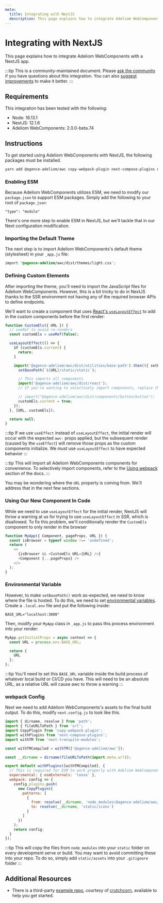 ```yaml
---
meta:
  title: Integrating with NextJS
  description: This page explains how to integrate Adeliom WebComponents with a NextJS app.
---
```


# Integrating with NextJS

This page explains how to integrate Adeliom WebComponents with a NextJS app.

:::tip
This is a community-maintained document. Please [ask the community](/resources/community) if you have questions about this integration. You can also [suggest improvements](https://github.com/agence-adeliom/awc/blob/main/docs/tutorials/integrating-with-nextjs.md) to make it better.
:::

## Requirements

This integration has been tested with the following:

- Node: 16.13.1
- NextJS: 12.1.6
- Adeliom WebComponents: 2.0.0-beta.74

## Instructions

To get started using Adeliom WebComponents with NextJS, the following packages must be installed.

```bash
yarn add @agence-adeliom/awc copy-webpack-plugin next-compose-plugins next-transpile-modules
```

### Enabling ESM

Because Adeliom WebComponents utilizes ESM, we need to modify our `package.json` to support ESM packages. Simply add the following to
your root of `package.json`:

```
"type": "module"
```

There's one more step to enable ESM in NextJS, but we'll tackle that in our Next configuration modification.

### Importing the Default Theme

The next step is to import Adeliom WebComponents's default theme (stylesheet) in your `_app.js` file:

```css
import '@agence-adeliom/awc/dist/themes/light.css';
```

### Defining Custom Elements

After importing the theme, you'll need to import the JavaScript files for Adeliom WebComponents. However, this is a bit tricky to do in NextJS thanks to the SSR environment not having any of the required browser APIs to define endpoints.

We'll want to create a component that uses [React's `useLayoutEffect`](https://reactjs.org/docs/hooks-reference.html#uselayouteffect) to add in the custom components before the first render:

```javascript
function CustomEls({ URL }) {
  // useRef to avoid re-renders
  const customEls = useRef(false);

  useLayoutEffect(() => {
    if (customEls.current) {
      return;
    }

    import('@agence-adeliom/awc/dist/utilities/base-path').then(({ setBasePath }) => {
      setBasePath(`${URL}/static/static`);

      // This imports all components
      import('@agence-adeliom/awc/dist/react');
      // If you're wanting to selectively import components, replace this line with your own definitions

      // import("@agence-adeliom/awc/dist/components/button/button");
      customEls.current = true;
    });
  }, [URL, customEls]);

  return null;
}
```

:::tip
If we use `useEffect` instead of `useLayoutEffect`, the initial render will occur with the expected `awc-` props applied, but the subsequent render (caused by the `useEffect`) will remove those props as the custom components initialize. We _must_ use `useLayoutEffect` to have expected behavior
:::

:::tip
This will import all Adeliom WebComponents components for convenience. To selectively import components, refer to the [Using webpack](/getting-started/installation#using-webpack) section of the docs.
:::

You may be wondering where the `URL` property is coming from. We'll address that in the next few sections.

### Using Our New Component In Code

While we need to use `useLayoutEffect` for the initial render, NextJS will throw a warning at us for trying to use `useLayoutEffect` in SSR, which is disallowed. To fix this problem, we'll conditionally render the `CustomEls` component to only render in the browser

```javascript
function MyApp({ Component, pageProps, URL }) {
  const isBrowser = typeof window !== 'undefined';
  return (
    <>
      {isBrowser && <CustomEls URL={URL} />}
      <Component {...pageProps} />
    </>
  );
}
```

### Environmental Variable

However, to make `setBasePath()` work as-expected, we need to know where the file is hosted. To do this, we need to set [environmental variables](https://nextjs.org/docs/basic-features/environment-variables). Create a `.local.env` file and put the following inside:

```
BASE_URL="localhost:3000"
```

Then, modify your `MyApp` class in `_app.js` to pass this process environment into your render:

```javascript
MyApp.getInitialProps = async context => {
  const URL = process.env.BASE_URL;

  return {
    URL
  };
};
```

:::tip
You'll need to set this `BASE_URL` variable inside the build process of whatever local build or CI/CD you have. This will need to be an absolute URL, as a relative URL will cause awc to throw a warning
:::

### webpack Config

Next we need to add Adeliom WebComponents's assets to the final build output. To do this, modify `next.config.js` to look like this.

```javascript
import { dirname, resolve } from 'path';
import { fileURLToPath } from 'url';
import CopyPlugin from 'copy-webpack-plugin';
import withPlugins from 'next-compose-plugins';
import withTM from 'next-transpile-modules';

const withTMCompiled = withTM(['@agence-adeliom/awc']);

const __dirname = dirname(fileURLToPath(import.meta.url));

export default withPlugins([withTMCompiled], {
  // This is required for ESM to work properly with Adeliom WebComponents
  experimental: { esmExternals: 'loose' },
  webpack: config => {
    config.plugins.push(
      new CopyPlugin({
        patterns: [
          {
            from: resolve(__dirname, 'node_modules/@agence-adeliom/awc/dist/assets/icons'),
            to: resolve(__dirname, 'static/icons')
          }
        ]
      })
    );
    return config;
  }
});
```

:::tip
This will copy the files from `node_modules` into your `static` folder on every development serve or build. You may want to avoid committing these into your repo. To do so, simply add `static/assets` into your `.gitignore` folder
:::

## Additional Resources

- There is a third-party [example repo](https://github.com/crutchcorn/nextjs-shoelace-example), courtesy of [crutchcorn](https://github.com/crutchcorn), available to help you get started.
